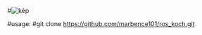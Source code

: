 #![kép](https://github.com/marbence101/ros_koch/assets/72440997/3e2e1fec-ab34-4087-a4b8-0ee142744564)

#usage:
#git clone https://github.com/marbence101/ros_koch.git
#
